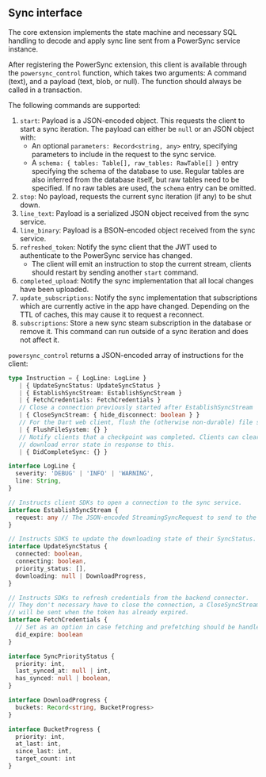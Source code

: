 ## Sync interface

The core extension implements the state machine and necessary SQL handling to decode and apply
sync line sent from a PowerSync service instance.

After registering the PowerSync extension, this client is available through the `powersync_control`
function, which takes two arguments: A command (text), and a payload (text, blob, or null).
The function should always be called in a transaction.

The following commands are supported:

1. `start`: Payload is a JSON-encoded object. This requests the client to start a sync iteration.
   The payload can either be `null` or an JSON object with:
    - An optional `parameters: Record<string, any>` entry, specifying parameters to include in the request
      to the sync service.
    - A `schema: { tables: Table[], raw_tables: RawTable[] }` entry specifying the schema of the database to
      use. Regular tables are also inferred from the database itself, but raw tables need to be specified.
      If no raw tables are used, the `schema` entry can be omitted.
2. `stop`: No payload, requests the current sync iteration (if any) to be shut down.
3. `line_text`: Payload is a serialized JSON object received from the sync service.
4. `line_binary`: Payload is a BSON-encoded object received from the sync service.
5. `refreshed_token`: Notify the sync client that the JWT used to authenticate to the PowerSync service has
   changed.
   - The client will emit an instruction to stop the current stream, clients should restart by sending another `start`
     command.
6. `completed_upload`: Notify the sync implementation that all local changes have been uploaded.
7. `update_subscriptions`: Notify the sync implementation that subscriptions which are currently active in the app
   have changed. Depending on the TTL of caches, this may cause it to request a reconnect.
8. `subscriptions`: Store a new sync steam subscription in the database or remove it.
   This command can run outside of a sync iteration and does not affect it.

`powersync_control` returns a JSON-encoded array of instructions for the client:

```typescript
type Instruction = { LogLine: LogLine }
   | { UpdateSyncStatus: UpdateSyncStatus }
   | { EstablishSyncStream: EstablishSyncStream }
   | { FetchCredentials: FetchCredentials }
   // Close a connection previously started after EstablishSyncStream
   | { CloseSyncStream: { hide_disconnect: boolean } }
   // For the Dart web client, flush the (otherwise non-durable) file system.
   | { FlushFileSystem: {} }
   // Notify clients that a checkpoint was completed. Clients can clear the
   // download error state in response to this.
   | { DidCompleteSync: {} }

interface LogLine {
  severity: 'DEBUG' | 'INFO' | 'WARNING',
  line: String,
}

// Instructs client SDKs to open a connection to the sync service.
interface EstablishSyncStream {
  request: any // The JSON-encoded StreamingSyncRequest to send to the sync service
}

// Instructs SDKS to update the downloading state of their SyncStatus.
interface UpdateSyncStatus {
  connected: boolean,
  connecting: boolean,
  priority_status: [],
  downloading: null | DownloadProgress,
}

// Instructs SDKs to refresh credentials from the backend connector.
// They don't necessary have to close the connection, a CloseSyncStream instruction
// will be sent when the token has already expired.
interface FetchCredentials {
  // Set as an option in case fetching and prefetching should be handled differently.
  did_expire: boolean
}

interface SyncPriorityStatus {
  priority: int,
  last_synced_at: null | int,
  has_synced: null | boolean,
}

interface DownloadProgress {
  buckets: Record<string, BucketProgress>
}

interface BucketProgress {
  priority: int,
  at_last: int,
  since_last: int,
  target_count: int
}
```

